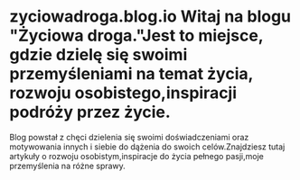 # zyciowadroga.blog.io      Witaj na blogu "Życiowa droga."Jest to miejsce, gdzie dzielę się swoimi przemyśleniami na temat życia, rozwoju osobistego,inspiracji podróży przez życie.
Blog powstał z chęci dzielenia się swoimi doświadczeniami oraz motywowania innych i siebie do dążenia do swoich celów.Znajdziesz tutaj artykuły o rozwoju osobistym,inspiracje do życia pełnego pasji,moje przemyślenia na różne sprawy.
